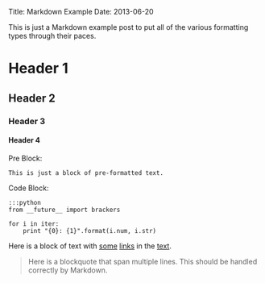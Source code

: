 Title: Markdown Example
Date: 2013-06-20

This is just a Markdown example post to put all of the various formatting types
through their paces.

# Header 1

## Header 2

### Header 3

#### Header 4

Pre Block:

    This is just a block of pre-formatted text.

Code Block:

    :::python
    from __future__ import brackers

    for i in iter:
        print "{0}: {1}".format(i.num, i.str)

Here is a block of text with [some](#) [links](#) in the [text](#).

> Here is a blockquote that span multiple
> lines. This should be handled correctly
> by Markdown.


